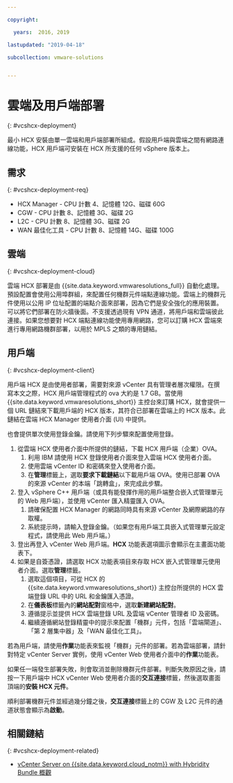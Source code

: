 ```yaml
---

copyright:

  years:  2016, 2019

lastupdated: "2019-04-18"

subcollection: vmware-solutions


---
```


# 雲端及用戶端部署
{: #vcshcx-deployment}

最小 HCX 安裝由單一雲端和用戶端部署所組成。假設用戶端與雲端之間有網路連線功能，HCX 用戶端可安裝在 HCX 所支援的任何 vSphere 版本上。

## 需求
{: #vcshcx-deployment-req}

- HCX Manager - CPU 計數 4、記憶體 12G、磁碟 60G
- CGW - CPU 計數 8、記憶體 3G、磁碟 2G
- L2C - CPU 計數 8、記憶體 3G、磁碟 2G
- WAN 最佳化工具 - CPU 計數 8、記憶體 14G、磁碟 100G

## 雲端
{: #vcshcx-deployment-cloud}

雲端 HCX 部署是由 {{site.data.keyword.vmwaresolutions_full}} 自動化處理。預設配置會使用公用埠群組，來配置任何機群元件端點連線功能。雲端上的機群元件使用以公用 IP 位址配置的端點介面來部署，因為它們是安全強化的應用裝置。可以將它們部署在防火牆後面。不支援透過現有 VPN 通道，將用戶端和雲端彼此連接。如果您想要對 HCX 端點連線功能使用專用網路，您可以訂購 HCX 雲端來進行專用網路機群部署，以用於 MPLS 之類的專用鏈結。

## 用戶端
{: #vcshcx-deployment-client}

用戶端 HCX 是由使用者部署，需要對來源 vCenter 具有管理者層次權限。在撰寫本文之際，HCX 用戶端管理程式的 ova 大約是 1.7 GB。當使用 {{site.data.keyword.vmwaresolutions_short}} 主控台來訂購 HCX，就會提供一個 URL 鏈結來下載用戶端的 HCX 版本，其符合已部署在雲端上的 HCX 版本。此鏈結在雲端 HCX Manager 使用者介面 (UI) 中提供。

也會提供單次使用登錄金鑰。請使用下列步驟來配置使用登錄。

1. 從雲端 HCX 使用者介面中所提供的鏈結，下載 HCX 用戶端（企業）OVA。
    1. 利用 IBM 請使用 HCX 登錄使用者介面來登入雲端 HCX 使用者介面。
    2. 使用雲端 vCenter ID 和密碼來登入使用者介面。
    3. 在**管理**標籤上，選取**要求下載鏈結**以下載用戶端 OVA。使用已部署 OVA 的來源 vCenter 的本端「跳轉盒」，來完成此步驟。
2. 登入 vSphere C++ 用戶端（或具有能發揮作用的用戶端整合嵌入式管理單元的 Web 用戶端），並使用 vCenter 匯入精靈匯入 OVA。
    1. 請確保配置 HCX Manager 的網路同時具有來源 vCenter 及網際網路的存取權。  
    2. 系統提示時，請輸入登錄金鑰。（如果您有用戶端工具嵌入式管理單元設定程式，請使用此 Web 用戶端。）  
3. 登出再登入 vCenter Web 用戶端。**HCX** 功能表選項圖示會顯示在主畫面功能表下。
4. 如果是自簽憑證，請選取 HCX 功能表項目來存取 HCX 嵌入式管理單元使用者介面。選取**管理**標籤。
    1. 選取這個項目，可從 HCX 的 {{site.data.keyword.vmwaresolutions_short}} 主控台所提供的 HCX 雲端登錄 URL 中的 URL 和金鑰匯入憑證。
    2. 在**儀表板**標籤內的**網站配對**窗格中，選取**新建網站配對**。
    3. 遵循提示並提供 HCX 雲端登錄 URL 及雲端 vCenter 管理者 ID 及密碼。
    4. 繼續遵循網站登錄精靈中的提示來配置「機群」元件，包括「雲端閘道」、「第 2 層集中器」及「WAN 最佳化工具」。  

若為用戶端，請使用**作業**功能表來監視「機群」元件的部署。若為雲端部署，請針對特定 vCenter Server 實例，使用 vCenter Web 使用者介面中的**作業**功能表。

如果任一端發生部署失敗，則會取消並刪除機群元件部署。判斷失敗原因之後，請按一下用戶端中 HCX vCenter Web 使用者介面的**交互連接**標籤，然後選取畫面頂端的**安裝 HCX 元件**。

順利部署機群元件並經過幾分鐘之後，**交互連接**標籤上的 CGW 及 L2C 元件的通道狀態會顯示為**啟動**。

## 相關鏈結
{: #vcshcx-deployment-related}

* [vCenter Server on {{site.data.keyword.cloud_notm}} with Hybridity Bundle 概觀](/docs/services/vmwaresolutions/archiref/vcs?topic=vmware-solutions-vcs-hybridity-intro)   
